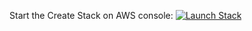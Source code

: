 
Start the Create Stack on AWS console: [![Launch Stack](https://cdn.rawgit.com/buildkite/cloudformation-launch-stack-button-svg/master/launch-stack.svg)](https://console.aws.amazon.com/cloudformation/home?region=eu-central-1#/stacks/new?stackName=coffeBreak&templateURL=https://lalyos-cf.s3.eu-central-1.amazonaws.com/cf-coffe-break.yaml)